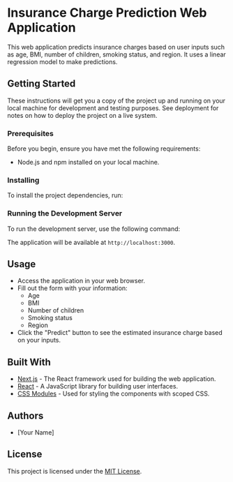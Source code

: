 # Insurance Charge Prediction Web Application

This web application predicts insurance charges based on user inputs such as age, BMI, number of children, smoking status, and region. It uses a linear regression model to make predictions.

## Getting Started

These instructions will get you a copy of the project up and running on your local machine for development and testing purposes. See deployment for notes on how to deploy the project on a live system.

### Prerequisites

Before you begin, ensure you have met the following requirements:
- Node.js and npm installed on your local machine.

### Installing

To install the project dependencies, run:

### Running the Development Server

To run the development server, use the following command:

The application will be available at `http://localhost:3000`.

## Usage

- Access the application in your web browser.
- Fill out the form with your information:
  - Age
  - BMI
  - Number of children
  - Smoking status
  - Region
- Click the "Predict" button to see the estimated insurance charge based on your inputs.

## Built With

- [Next.js](https://nextjs.org/) - The React framework used for building the web application.
- [React](https://reactjs.org/) - A JavaScript library for building user interfaces.
- [CSS Modules](https://github.com/css-modules/css-modules) - Used for styling the components with scoped CSS.

## Authors

- [Your Name]

## License

This project is licensed under the [MIT License](LICENSE).
